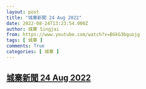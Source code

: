 ```yaml
---
layout: post
title: "城寨新聞 24 Aug 2022"
date: 2022-08-24T13:23:54.000Z
author: 城寨 Singjai
from: https://www.youtube.com/watch?v=BGkG3bguojg
tags: [ 城寨 ]
comments: True
categories: [ 城寨 ]
---
```

<!--1661347434000-->
[城寨新聞 24 Aug 2022](https://www.youtube.com/watch?v=BGkG3bguojg)
------

<div>

</div>
